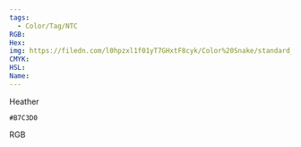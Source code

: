 ```yaml
---
tags:
  - Color/Tag/NTC
RGB:
Hex:
img: https://filedn.com/l0hpzxl1f01yT7GHxtF8cyk/Color%20Snake/standard_csv_to_svg/%23/B7C3D0.svg
CMYK:
HSL:
Name:
---
```

Heather
```palette
#B7C3D0
```
RGB
